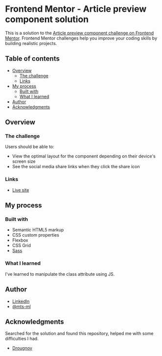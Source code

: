 # Frontend Mentor - Article preview component solution

This is a solution to the [Article preview component challenge on Frontend Mentor](https://www.frontendmentor.io/challenges/article-preview-component-dYBN_pYFT). Frontend Mentor challenges help you improve your coding skills by building realistic projects. 

## Table of contents

- [Overview](#overview)
  - [The challenge](#the-challenge)
  - [Links](#links)
- [My process](#my-process)
  - [Built with](#built-with)
  - [What I learned](#what-i-learned)
- [Author](#author)
- [Acknowledgments](#acknowledgments)


## Overview

### The challenge

Users should be able to:

- View the optimal layout for the component depending on their device's screen size
- See the social media share links when they click the share icon


### Links

- [Live site](https://mts-ml.github.io/article-preview-component/)


## My process

### Built with

- Semantic HTML5 markup
- CSS custom properties
- Flexbox
- CSS Grid
- [Sass](https://sass-lang.com/)


### What I learned

I've learned to manipulate the class attribute using JS.


## Author

- [LinkedIn](https://www.linkedin.com/in/mateus-lima-036790184/)
- [@mts-ml](https://www.frontendmentor.io/profile/mts-ml)


## Acknowledgments

Searched for the solution and found this repository, helped me with some difficulties I had.
 - [Drougnov](https://github.com/Drougnov/article-preview-component-master)
